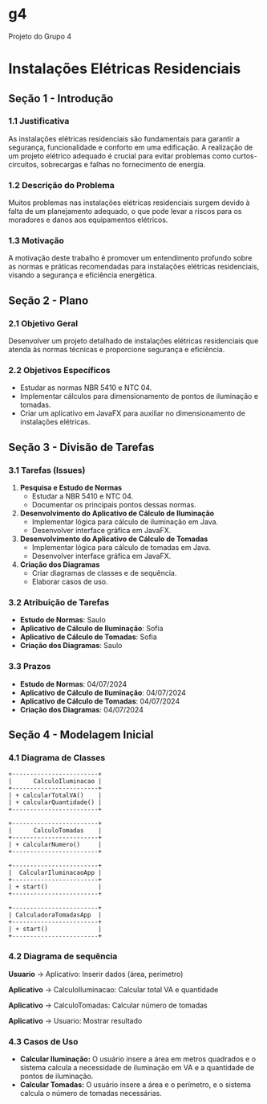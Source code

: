 # g4
Projeto do Grupo 4
# Instalações Elétricas Residenciais

## Seção 1 - Introdução

### 1.1 Justificativa
As instalações elétricas residenciais são fundamentais para garantir a segurança, funcionalidade e conforto em uma edificação. A realização de um projeto elétrico adequado é crucial para evitar problemas como curtos-circuitos, sobrecargas e falhas no fornecimento de energia.

### 1.2 Descrição do Problema
Muitos problemas nas instalações elétricas residenciais surgem devido à falta de um planejamento adequado, o que pode levar a riscos para os moradores e danos aos equipamentos elétricos.

### 1.3 Motivação
A motivação deste trabalho é promover um entendimento profundo sobre as normas e práticas recomendadas para instalações elétricas residenciais, visando a segurança e eficiência energética.

## Seção 2 - Plano

### 2.1 Objetivo Geral
Desenvolver um projeto detalhado de instalações elétricas residenciais que atenda às normas técnicas e proporcione segurança e eficiência.

### 2.2 Objetivos Específicos
- Estudar as normas NBR 5410 e NTC 04.
- Implementar cálculos para dimensionamento de pontos de iluminação e tomadas.
- Criar um aplicativo em JavaFX para auxiliar no dimensionamento de instalações elétricas.

## Seção 3 - Divisão de Tarefas

### 3.1 Tarefas (Issues)
1. **Pesquisa e Estudo de Normas**
    - Estudar a NBR 5410 e NTC 04.
    - Documentar os principais pontos dessas normas.
2. **Desenvolvimento do Aplicativo de Cálculo de Iluminação**
    - Implementar lógica para cálculo de iluminação em Java.
    - Desenvolver interface gráfica em JavaFX.
3. **Desenvolvimento do Aplicativo de Cálculo de Tomadas**
    - Implementar lógica para cálculo de tomadas em Java.
    - Desenvolver interface gráfica em JavaFX.
4. **Criação dos Diagramas**
    - Criar diagramas de classes e de sequência.
    - Elaborar casos de uso.

### 3.2 Atribuição de Tarefas
- **Estudo de Normas**: Saulo
- **Aplicativo de Cálculo de Iluminação**: Sofia
- **Aplicativo de Cálculo de Tomadas**: Sofia
- **Criação dos Diagramas**: Saulo


### 3.3 Prazos
- **Estudo de Normas**: 04/07/2024
- **Aplicativo de Cálculo de Iluminação**: 04/07/2024
- **Aplicativo de Cálculo de Tomadas**: 04/07/2024
- **Criação dos Diagramas**: 04/07/2024

## Seção 4 - Modelagem Inicial

### 4.1 Diagrama de Classes
```
+------------------------+
|      CalculoIluminacao |
+------------------------+
| + calcularTotalVA()    |
| + calcularQuantidade() |
+------------------------+

+------------------------+
|      CalculoTomadas    |
+------------------------+
| + calcularNumero()     |
+------------------------+

+------------------------+
|  CalcularIluminacaoApp |
+------------------------+
| + start()              |
+------------------------+

+------------------------+
| CalculadoraTomadasApp  |
+------------------------+
| + start()              |
+------------------------+
```
### 4.2 Diagrama de sequência

**Usuario** -> Aplicativo: Inserir dados (área, perímetro)

**Aplicativo** -> CalculoIluminacao: Calcular total VA e quantidade

**Aplicativo** -> CalculoTomadas: Calcular número de tomadas

**Aplicativo** -> Usuario: Mostrar resultado

### 4.3 Casos de Uso
- **Calcular Iluminação:** O usuário insere a área em metros quadrados e o sistema calcula a necessidade de iluminação em VA e a quantidade de pontos de iluminação.
- **Calcular Tomadas:** O usuário insere a área e o perímetro, e o sistema calcula o número de tomadas necessárias.
